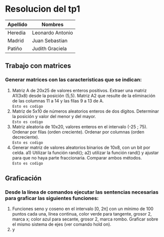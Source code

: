 # Resolucion del tp1

| Apellido | Nombres |
| ----------- | ----------- |
| Heredia | Leonardo Antonio |
| Madrid | Juan Sebastian |
| Patiño | Judith Graciela |

## Trabajo con matrices
### Generar matrices con las características que se indican:

1. Matriz A de 20x25 de valores enteros positivos. Extraer una matriz A1(3x8) desde la posición (5,5). Matriz A2 que resulte de la eliminación de las columnas 11 a 14 y las filas 9 a 13 de A.\
`Esto es codigo`
2. Matriz de 5x10 de números aleatorios enteros de dos dígitos. Determinar la posición y valor del menor y del mayor.\
`Esto es codigo`
3. Matriz aleatoria de 10x20, valores enteros en el intervalo (-25 ; 75). Ordenar por filas (orden creciente). Ordenar por columnas (orden decreciente).\
`Esto es codigo`
4. Generar matriz de valores aleatorios binarios de 10x8, con un bit por celda.
a1) Utilizar la función randi(); a2) utilizar la función rand() y ajustar para que no haya parte
fraccionaria. Comparar ambos métodos.\
`Esto es codigo`
## Graficación
### Desde la línea de comandos ejecutar las sentencias necesarias para graficar las siguientes funciones:

1. Funciones seno y coseno en el intervalo [0, 2π] con un mínimo de 100 puntos cada una, línea continua, color verde para tangente, grosor 2, marca x; color azul para secante, grosor 2, marca rombo. Graficar sobre el mismo sistema de ejes (ver comando hold on).
2. y
